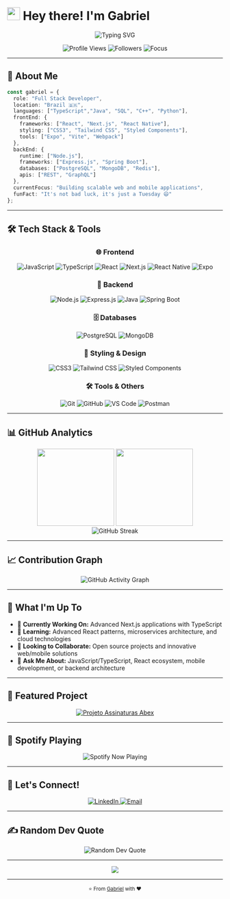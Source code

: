 # <img src="https://raw.githubusercontent.com/MartinHeinz/MartinHeinz/master/wave.gif" width="30px" height="30px" /> Hey there! I'm Gabriel

<div align="center">
  <img src="https://readme-typing-svg.herokuapp.com?font=Fira+Code&pause=1000&color=00D4FF&center=true&vCenter=true&width=435&lines=Full+Stack;TypeScript+%26+Developer;React+%26+Next.js+Developer;Mobile+React-Native;Always+Learning+New+Tech!" alt="Typing SVG" />
</div>

<p align="center">
  <img src="https://komarev.com/ghpvc/?username=jose-gp21&label=Profile%20views&color=0e75b6&style=for-the-badge" alt="Profile Views" />
  <img src="https://img.shields.io/github/followers/jose-gp21?label=Followers&style=for-the-badge&color=blue" alt="Followers" />
  <img src="https://img.shields.io/badge/Focus-Full%20Stack%20Development-brightgreen?style=for-the-badge" alt="Focus" />
</p>

---

## 🚀 About Me

```typescript
const gabriel = {
  role: "Full Stack Developer",
  location: "Brazil 🇧🇷",
  languages: ["TypeScript","Java", "SQL", "C++", "Python"],
  frontEnd: {
    frameworks: ["React", "Next.js", "React Native"],
    styling: ["CSS3", "Tailwind CSS", "Styled Components"],
    tools: ["Expo", "Vite", "Webpack"]
  },
  backEnd: {
    runtime: ["Node.js"],
    frameworks: ["Express.js", "Spring Boot"],
    databases: ["PostgreSQL", "MongoDB", "Redis"],
    apis: ["REST", "GraphQL"]
  },
  currentFocus: "Building scalable web and mobile applications",
  funFact: "It's not bad luck, it's just a Tuesday 😄"
};
```

---

## 🛠️ Tech Stack & Tools

<div align="center">

### 🌐 Frontend
![JavaScript](https://img.shields.io/badge/JavaScript-F7DF1E?style=for-the-badge&logo=javascript&logoColor=black)
![TypeScript](https://img.shields.io/badge/TypeScript-007ACC?style=for-the-badge&logo=typescript&logoColor=white)
![React](https://img.shields.io/badge/React-20232A?style=for-the-badge&logo=react&logoColor=61DAFB)
![Next.js](https://img.shields.io/badge/Next.js-000000?style=for-the-badge&logo=nextdotjs&logoColor=white)
![React Native](https://img.shields.io/badge/React_Native-20232A?style=for-the-badge&logo=react&logoColor=61DAFB)
![Expo](https://img.shields.io/badge/Expo-000020?style=for-the-badge&logo=expo&logoColor=white)

### 🔧 Backend
![Node.js](https://img.shields.io/badge/Node.js-43853D?style=for-the-badge&logo=node.js&logoColor=white)
![Express.js](https://img.shields.io/badge/Express.js-404D59?style=for-the-badge&logo=express&logoColor=white)
![Java](https://img.shields.io/badge/Java-ED8B00?style=for-the-badge&logo=java&logoColor=white)
![Spring Boot](https://img.shields.io/badge/Spring_Boot-6DB33F?style=for-the-badge&logo=spring-boot&logoColor=white)

### 🗄️ Databases
![PostgreSQL](https://img.shields.io/badge/PostgreSQL-316192?style=for-the-badge&logo=postgresql&logoColor=white)
![MongoDB](https://img.shields.io/badge/MongoDB-4EA94B?style=for-the-badge&logo=mongodb&logoColor=white)

### 🎨 Styling & Design
![CSS3](https://img.shields.io/badge/CSS3-1572B6?style=for-the-badge&logo=css3&logoColor=white)
![Tailwind CSS](https://img.shields.io/badge/Tailwind_CSS-38B2AC?style=for-the-badge&logo=tailwind-css&logoColor=white)
![Styled Components](https://img.shields.io/badge/styled--components-DB7093?style=for-the-badge&logo=styled-components&logoColor=white)

### 🛠️ Tools & Others
![Git](https://img.shields.io/badge/Git-F05032?style=for-the-badge&logo=git&logoColor=white)
![GitHub](https://img.shields.io/badge/GitHub-100000?style=for-the-badge&logo=github&logoColor=white)
![VS Code](https://img.shields.io/badge/VS_Code-007ACC?style=for-the-badge&logo=visual-studio-code&logoColor=white)
![Postman](https://img.shields.io/badge/Postman-FF6C37?style=for-the-badge&logo=postman&logoColor=white)

</div>

---

## 📊 GitHub Analytics

<div align="center">
  <img height="180em" src="https://github-readme-stats.vercel.app/api?username=jose-gp21&show_icons=true&theme=tokyonight&include_all_commits=true&count_private=true&hide_border=true"/>
  <img height="180em" src="https://github-readme-stats.vercel.app/api/top-langs/?username=jose-gp21&layout=compact&langs_count=8&theme=tokyonight&hide_border=true"/>
</div>

<div align="center">
  <img src="https://github-readme-streak-stats.herokuapp.com/?user=jose-gp21&theme=tokyonight&hide_border=true" alt="GitHub Streak" />
</div>

---

## 📈 Contribution Graph

<div align="center">
  <img src="https://github-readme-activity-graph.vercel.app/graph?username=jose-gp21&theme=tokyo-night&hide_border=true&bg_color=1a1b27&color=38bdae&line=70a5fd&point=bf91f3&area=true" alt="GitHub Activity Graph" />
</div>

---

## 🎯 What I'm Up To

- 🔭 **Currently Working On:** Advanced Next.js applications with TypeScript
- 🌱 **Learning:** Advanced React patterns, microservices architecture, and cloud technologies
- 👯 **Looking to Collaborate:** Open source projects and innovative web/mobile solutions
- 💬 **Ask Me About:** JavaScript/TypeScript, React ecosystem, mobile development, or backend architecture

---

## 🚀 Featured Project

<div align="center">
  <a href="https://github.com/jose-gp21/projeto-assinaturas-abex">
    <img src="https://github-readme-stats.vercel.app/api/pin/?username=jose-gp21&repo=projeto-assinaturas-abex&theme=tokyonight&hide_border=true" alt="Projeto Assinaturas Abex" />
  </a>
</div>

---


## 🎵 Spotify Playing

<div align="center">
  <img src="https://spotify-github-profile.vercel.app/api/spotify-playing" alt="Spotify Now Playing" />
</div>


---


## 🤝 Let's Connect!

<div align="center">
  <a href="https://linkedin.com/in/josé-gabriel-paludo-131906267">
    <img src="https://img.shields.io/badge/LinkedIn-0077B5?style=for-the-badge&logo=linkedin&logoColor=white" alt="LinkedIn" />
  </a>
  <a href="mailto:gabrielpaludo@unochapeco.edu.br">
    <img src="https://img.shields.io/badge/Email-D14836?style=for-the-badge&logo=gmail&logoColor=white" alt="Email" />
  </a>
</div>

---

## ✍️ Random Dev Quote

<div align="center">
  <img src="https://quotes-github-readme.vercel.app/api?type=horizontal&theme=tokyonight" alt="Random Dev Quote" />
</div>

---


<div align="center">
  <img src="https://capsule-render.vercel.app/api?type=waving&color=gradient&height=100&section=footer&text=Thanks%20for%20Visiting!&fontSize=16&fontAlignY=65&desc=Let's%20build%20something%20amazing%20together!&descAlignY=51&descAlign=center" />
</div>

---

<div align="center">
  <sub>⭐️ From <a href="https://github.com/jose-gp21">Gabriel</a> with ❤️</sub>
</div>

